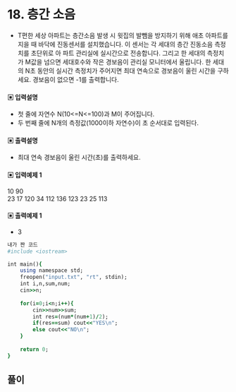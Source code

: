 # 18. 층간 소음
* T편한 세상 아파트는 층간소음 발생 시 윗집의 발뺌을 방지하기 위해 애초 아파트를 지을 때
바닥에 진동센서를 설치했습니다. 이 센서는 각 세대의 층간 진동소음 측정치를 초단위로 아
파트 관리실에 실시간으로 전송합니다. 그리고 한 세대의 측정치가 M값을 넘으면 세대호수와
작은 경보음이 관리실 모니터에서 울립니다. 한 세대의 N초 동안의 실시간 측정치가 주어지면
최대 연속으로 경보음이 울린 시간을 구하세요. 경보음이 없으면 -1를 출력합니다.
#### ▣ 입력설명
* 첫 줄에 자연수 N(10<=N<=100)과 M이 주어집니다.
* 두 번째 줄에 N개의 측정값(1000이하 자연수)이 초 순서대로 입력된다.
#### ▣ 출력설명
* 최대 연속 경보음이 울린 시간(초)를 출력하세요.
#### ▣ 입력예제 1
10 90  
23 17 120 34 112 136 123 23 25 113
#### ▣ 출력예제 1
* 3


```ruby
내가 짠 코드
#include <iostream>

int main(){
	using namespace std;
	freopen("input.txt", "rt", stdin);
	int i,n,sum,num;
	cin>>n;
	
	for(i=0;i<n;i++){
		cin>>num>>sum;
		int res=(num*(num+1)/2);
		if(res==sum) cout<<"YES\n"; 
		else cout<<"NO\n";
	} 
	
	return 0;	
}
```

## 풀이
```ruby


```
